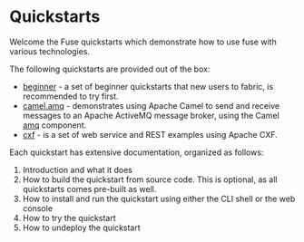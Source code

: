 Quickstarts
===========

Welcome the Fuse quickstarts which demonstrate how to use fuse with various technologies.

The following quickstarts are provided out of the box:

* [beginner](beginner) - a set of beginner quickstarts that new users to fabric, is recommended to try first.
* [camel.amq](camel-amq) - demonstrates using Apache Camel to send and receive messages to an Apache ActiveMQ message broker, using the Camel [amq](http://fabric8.io/gitbook/camelEndpointAmq.html) component.
* [cxf](cxf) - is a set of web service and REST examples using Apache CXF.

Each quickstart has extensive documentation, organized as follows:

1. Introduction and what it does
1. How to build the quickstart from source code. This is optional, as all quickstarts comes pre-built as well.
1. How to install and run the quickstart using either the CLI shell or the web console
1. How to try the quickstart
1. How to undeploy the quickstart
